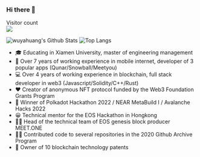 ### Hi there 👋

<p> 
  Visitor count<br>
  <img src="https://profile-counter.glitch.me/daweedkob/count.svg" />
</p>

![wuyahuang's Github Stats](https://github-readme-stats.vercel.app/api?username=wuyahuang&count_private=true&show_icons=true&theme=gruvbox_light)
![Top Langs](https://github-readme-stats.vercel.app/api/top-langs/?username=aemmadi&hide=TeX&layout=compact)

* 🎓 Educating in Xiamen University, master of engineering management
* 📱 Over 7 years of working experience in mobile internet, developer of 3 popular apps (Qunar/Snowball/Meetyou)
* 💻 Over 4 years of working experience in blockchain, full stack developer in web3 (Javascript/Solidity/C++/Rust)
* ❤️  Creator of anonymous NFT protocol funded by the Web3 Foundation Grants Program
* 🌱 Winner of Polkadot Hackathon 2022 / NEAR MetaBuild I / Avalanche Hacks 2022
* 😀 Technical mentor for the EOS Hackathon in Hongkong
* 🧑‍💼 Head of the technical team of EOS genesis block producer MEET.ONE
* 👨‍💻 Contributed code to several repositories in the 2020 Github Archive Program
* 🧐 Owner of 10 blockchain technology patents

